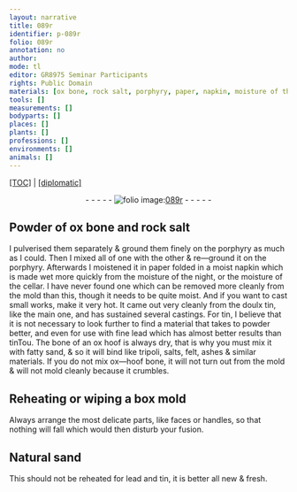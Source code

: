 ```yaml
---
layout: narrative
title: 089r
identifier: p-089r
folio: 089r
annotation: no
author:
mode: tl
editor: GR8975 Seminar Participants
rights: Public Domain
materials: [ox bone, rock salt, porphyry, paper, napkin, moisture of the night, moisture of the cellar, tin, lead, bone of an ox hoof, sand, tripoli, salts, felt, ashes, ox-hoof bone, Natural sand]
tools: []
measurements: []
bodyparts: []
places: []
plants: []
professions: []
environments: []
animals: []
---
```


<p><a href="{{ site.baseurl }}/translation/">[TOC]</a> | <a href="{{ site.baseurl }}/_texts/p-089r_tc.md/">[diplomatic]</a></p><div class="folio" align="center">- - - - - <a href="http://gallica.bnf.fr/ark:/12148/btv1b10500001g/f183.image" target="_blank"><img src="https://cu-mkp.github.io/2017-workshop-edition/assets/photo-icon.png" alt="folio image: " style="display:inline-block; margin-bottom:-3px;"/>089r</a> - - - - - </div>  
  

## Powder of <span class="m">ox bone</span> and <span class="m">rock salt</span>

 
I pulverised them separately & ground them finely on the <span class="m">porphyry</span> as much as I could. Then I mixed all of one with the other & re—ground it on the <span class="m">porphyry</span>. Afterwards I moistened it in <span class="m">paper</span> folded in a moist <span class="m">napkin</span> which is made wet more quickly from the <span class="m">moisture of the night</span>, or the <span class="m"><span class="sup">moisture of</span> the cellar</span>. I have never found <span class="sup">one</span> which can be removed more cleanly from the mold than this, though it needs to be quite moist. And if you want to cast small works, make it very hot. It came out very cleanly from the doulx tin, like the main one, and has sustained several castings. For <span class="m">tin</span>, I believe that it is not necessary to look further to find a material that takes to powder better, and even for use with fine <span class="m">lead</span> which has almost better results than <span class="m">tin</span><span class="del">Tou</span>. The <span class="m">bone of an ox hoof</span> is always dry, that is why you must mix it with fatty <span class="m">sand</span>, & so it will bind like <span class="m">tripoli</span>, <span class="m">salts</span>, <span class="m">felt</span>, <span class="m">ashes</span> & similar materials. <span class="sup">If you do not mix <span class="m">ox—hoof bone</span></span>, it will not turn out from the mold & will not mold cleanly because it crumbles.
 
 
  

## Reheating or wiping a box mold

 
Always arrange the most delicate parts, like faces or handles, so that nothing will fall which would then disturb your fusion.
 
 
  

## <span class="m">Natural sand</span>

 
This should not be reheated for <span class="m">lead</span> and <span class="m">tin</span>, it is <span class="del"></span> better all new & fresh.
 
